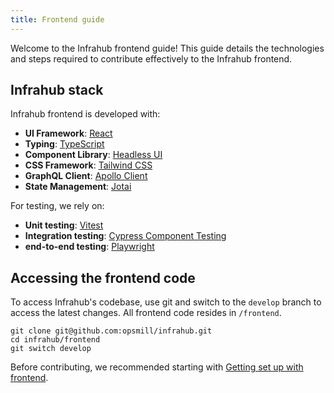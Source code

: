 ```yaml
---
title: Frontend guide
---
```


Welcome to the Infrahub frontend guide! This guide details the technologies and steps required to contribute effectively to the Infrahub frontend.

## Infrahub stack

Infrahub frontend is developed with:

- **UI Framework**: [React](https://react.dev/)
- **Typing**: [TypeScript](https://www.typescriptlang.org/)
- **Component Library**: [Headless UI](https://headlessui.com/)
- **CSS Framework**: [Tailwind CSS](https://tailwindcss.com/)
- **GraphQL Client**: [Apollo Client](https://www.apollographql.com/docs/react/)
- **State Management**: [Jotai](https://jotai.org/)

For testing, we rely on:

- **Unit testing**: [Vitest](https://vitest.dev/)
- **Integration testing**: [Cypress Component Testing](https://docs.cypress.io/guides/component-testing/overview)
- **end-to-end testing**: [Playwright](https://playwright.dev/)

## Accessing the frontend code

To access Infrahub's codebase, use git and switch to the `develop` branch to access the latest changes. All frontend code resides in `/frontend`.

```shell
git clone git@github.com:opsmill/infrahub.git
cd infrahub/frontend
git switch develop
```

Before contributing, we recommended starting with [Getting set up with frontend](getting-set-up).
